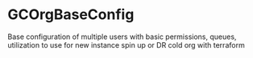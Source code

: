 # GCOrgBaseConfig
Base configuration of multiple users with basic permissions, queues, utilization to use for new instance spin up or DR cold org with terraform


